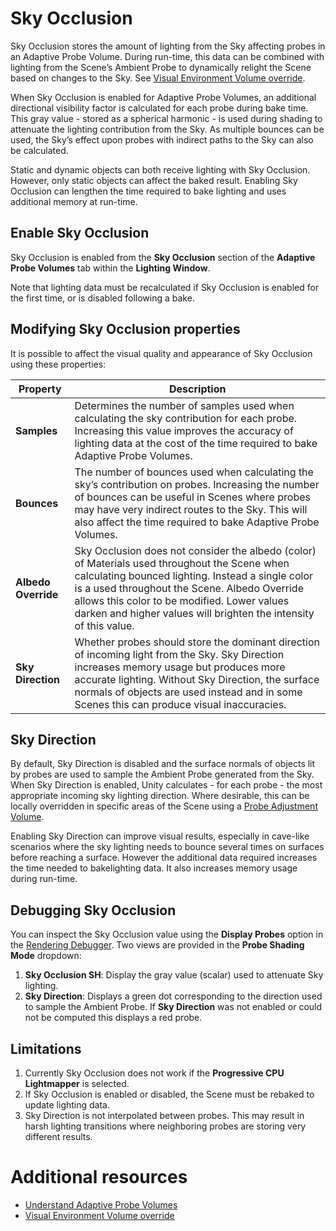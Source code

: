 # Sky Occlusion

Sky Occlusion stores the amount of lighting from the Sky affecting probes in an Adaptive Probe Volume. During run-time, this data can be combined with lighting from the Scene’s Ambient Probe to dynamically relight the Scene based on changes to the Sky. See [Visual Environment Volume override](Override-Visual-Environment.md).

When Sky Occlusion is enabled for Adaptive Probe Volumes, an additional directional visibility factor is calculated for each probe during bake time. This gray value - stored as a spherical harmonic - is used during shading to attenuate the lighting contribution from the Sky. As multiple bounces can be used, the Sky’s effect upon probes with indirect paths to the Sky can also be calculated.

Static and dynamic objects can both receive lighting with Sky Occlusion. However, only static objects can affect the baked result. Enabling Sky Occlusion can lengthen the time required to bake lighting and uses additional memory at run-time.

## Enable Sky Occlusion

Sky Occlusion is enabled from the **Sky Occlusion** section of the **Adaptive Probe Volumes** tab within the **Lighting Window**.

Note that lighting data must be recalculated if Sky Occlusion is enabled for the first time, or is disabled following a bake.

## Modifying Sky Occlusion properties

It is possible to affect the visual quality and appearance of Sky Occlusion using these properties:

<table>
    <thead>
        <tr>
            <th><strong>Property</strong></th>
            <th colspan="2"><strong>Description</strong></th>
        </tr>
    </thead>
    <tbody>
        <tr>
            <td><strong>Samples</strong></td>
            <td>Determines the number of samples used when calculating the sky contribution for each probe. Increasing this value improves the accuracy of lighting data at the cost of the time required to bake Adaptive Probe Volumes.</td>
        </tr>
        <tr>
            <td><b>Bounces</b></td>
            <td>The number of bounces used when calculating the sky’s contribution on probes. Increasing the number of bounces can be useful in Scenes where probes may have very indirect routes to the Sky. This will also affect the time required to bake Adaptive Probe Volumes.</td>
        </tr>
        <tr>
            <td><strong>Albedo Override</strong></td>
            <td>Sky Occlusion does not consider the albedo (color) of Materials used throughout the Scene when calculating bounced lighting. Instead a single color is a used throughout the Scene. Albedo Override allows this color to be modified. Lower values darken and higher values will brighten the intensity of this value.</td>
        </tr>
        <tr>
            <td><b>Sky Direction</b></td>
            <td>Whether probes should store the dominant direction of incoming light from the Sky. Sky Direction increases memory usage but produces more accurate lighting. Without Sky Direction, the surface normals of objects are used instead and in some Scenes this can produce visual inaccuracies.</td>
        </tr>
    </tbody>
</table>

## Sky Direction

By default, Sky Direction is disabled and the surface normals of objects lit by probes are used to sample the Ambient Probe generated from the Sky.
When Sky Direction is enabled, Unity calculates - for each probe - the most appropriate incoming sky lighting direction. Where desirable, this can be locally overridden in specific areas of the Scene using a [Probe Adjustment Volume](probevolumes-concept.md#volume).

Enabling Sky Direction can improve visual results, especially in cave-like scenarios where the sky lighting needs to bounce several times on surfaces before reaching a surface. However the additional data required increases the time needed to bakelighting data. It also increases memory usage during run-time.

## Debugging Sky Occlusion

You can inspect the Sky Occlusion value using the **Display Probes** option in the [Rendering Debugger](rendering-debugger-window-reference.md#probe-volume-panel). Two views are provided in the **Probe Shading Mode** dropdown:
1. **Sky Occlusion SH**: Display the gray value (scalar) used to attenuate Sky lighting.
2. **Sky Direction**: Displays a green dot corresponding to the direction used to sample the Ambient Probe. If **Sky Direction** was not enabled or could not be computed this displays a red probe.

## Limitations

1. Currently Sky Occlusion does not work if the **Progressive CPU Lightmapper** is selected.
2. If Sky Occlusion is enabled or disabled, the Scene must be rebaked to update lighting data.
3. Sky Direction is not interpolated between probes. This may result in harsh lighting transitions where neighboring probes are storing very different results.

# Additional resources



* [Understand Adaptive Probe Volumes](probevolumes-concept.md)
* [Visual Environment Volume override](Override-Visual-Environment.md)
